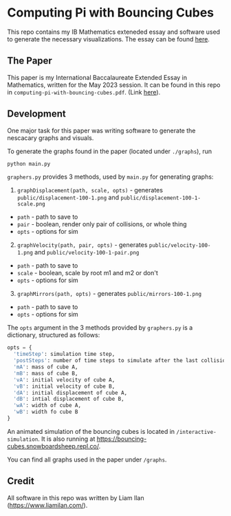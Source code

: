 # Computing Pi with Bouncing Cubes
This repo contains my IB Mathematics exteneded essay and software used to generate the necessary visualizations. The essay can be found [here](https://github.com/liam-ilan/extended-essay/blob/master/computing-pi-with-bouncing-cubes.pdf).

## The Paper
This paper is my International Baccalaureate Extended Essay in Mathematics, written for the May 2023 session. It can be found in this repo in `computing-pi-with-bouncing-cubes.pdf`. (Link [here](https://github.com/liam-ilan/extended-essay/blob/master/computing-pi-with-bouncing-cubes.pdf)).

## Development
One major task for this paper was writing software to generate the nescacary graphs and visuals.

To generate the graphs found in the paper (located under `./graphs`), run

```python
python main.py
```

`graphers.py` provides 3 methods, used by `main.py` for generating graphs:

1. `graphDisplacement(path, scale, opts)` - generates `public/displacement-100-1.png` and `public/displacement-100-1-scale.png`
  * `path` - path to save to
  * `pair` - boolean, render only pair of collisions, or whole thing
  * `opts` - options for sim
2. `graphVelocity(path, pair, opts)` - generates `public/velocity-100-1.png` and `public/velocity-100-1-pair.png`
  * `path` - path to save to
  * `scale` - boolean, scale by root m1 and m2 or don't
  * `opts` - options for sim
3. `graphMirrors(path, opts)` - generates `public/mirrors-100-1.png`
  * `path` - path to save to
  * `opts` - options for sim

The `opts` argument in the 3 methods provided by `graphers.py` is a dictionary, structured as follows:
```python
opts = { 
  'timeStep': simulation time step, 
  'postSteps': number of time steps to simulate after the last collision, 
  'mA': mass of cube A,
  'mB': mass of cube B, 
  'vA': initial velocity of cube A, 
  'vB': initial velocity of cube B, 
  'dA': initial displacement of cube A, 
  'dB': intial displacement of cube B, 
  'wA': width of cube A, 
  'wB': width fo cube B
}
```

An animated simulation of the bouncing cubes is located in `/interactive-simulation`. It is also running at https://bouncing-cubes.snowboardsheep.repl.co/.

You can find all graphs used in the paper under `/graphs`. 

## Credit
All software in this repo was written by Liam Ilan (https://www.liamilan.com/).